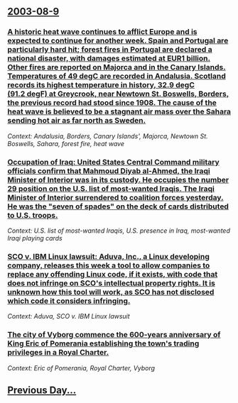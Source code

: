 ## [2003-08-9](/news/2003/08/9/index.md)

### [ A historic heat wave continues to afflict Europe and is expected to continue for another week. Spain and Portugal are particularly hard hit; forest fires in Portugal are declared a national disaster, with damages estimated at EUR1 billion. Other fires are reported on Majorca and in the Canary Islands. Temperatures of 49&nbsp;degC are recorded in Andalusia. Scotland records its highest temperature in history, 32.9&nbsp;degC (91.2&nbsp;degF) at Greycrook, near Newtown St. Boswells, Borders, the previous record had stood since 1908. The cause of the heat wave is believed to be a stagnant air mass over the Sahara sending hot air as far north as Sweden.](/news/2003/08/9/a-historic-heat-wave-continues-to-afflict-europe-and-is-expected-to-continue-for-another-week-spain-and-portugal-are-particularly-hard-hit.md)
_Context: Andalusia, Borders, Canary Islands', Majorca, Newtown St. Boswells, Sahara, forest fire, heat wave_

### [ Occupation of Iraq: United States Central Command military officials confirm that Mahmoud Diyab al-Ahmed, the Iraqi Minister of Interior was in its custody. He occupies the number 29 position on the U.S. list of most-wanted Iraqis. The Iraqi Minister of Interior surrendered to coalition forces yesterday. He was the "seven of spades" on the deck of cards distributed to U.S. troops.](/news/2003/08/9/occupation-of-iraq-united-states-central-command-military-officials-confirm-that-mahmoud-diyab-al-ahmed-the-iraqi-minister-of-interior-wa.md)
_Context: U.S. list of most-wanted Iraqis, U.S. presence in Iraq, most-wanted Iraqi playing cards_

### [ SCO v. IBM Linux lawsuit: Aduva, Inc., a Linux developing company, releases this week a tool to allow companies to replace any offending Linux code, if it exists, with code that does not infringe on SCO's intellectual property rights. It is unknown how this tool will work, as SCO has not disclosed which code it considers infringing.](/news/2003/08/9/sco-v-ibm-linux-lawsuit-aduva-inc-a-linux-developing-company-releases-this-week-a-tool-to-allow-companies-to-replace-any-offending-li.md)
_Context: Aduva, SCO v. IBM Linux lawsuit_

### [ The city of Vyborg commence the 600-years anniversary of King Eric of Pomerania establishing the town's trading privileges in a Royal Charter.](/news/2003/08/9/the-city-of-vyborg-commence-the-600-years-anniversary-of-king-eric-of-pomerania-establishing-the-town-s-trading-privileges-in-a-royal-chart.md)
_Context: Eric of Pomerania, Royal Charter, Vyborg_

## [Previous Day...](/news/2003/08/8/index.md)

